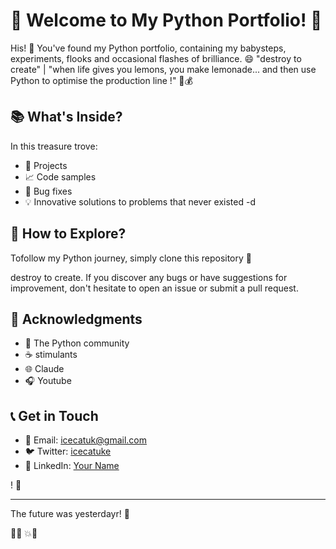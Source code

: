 # 🐍 Welcome to My Python Portfolio! 🚀

His! 👋 You've found my Python portfolio, containing my babysteps, experiments, flooks and occasional flashes of brilliance. 😄  "destroy to create" | "when life gives you lemons, you make lemonade... and then use Python to optimise the production line !" 🍋💰

## 📚 What's Inside?

In this treasure trove:

- 🌟 Projects 
- 📈 Code samples 
- 🐛 Bug fixes 
- 💡 Innovative solutions to problems that never existed
-d

## 🚀 How to Explore?

Tofollow my Python journey, simply clone this repository  📜

destroy to create. If you discover any bugs or have suggestions for improvement, don't hesitate to open an issue or submit a pull request. 

## 🙌 Acknowledgments


- 🐍 The Python community 
- ☕ stimulants
- 🌐 Claude
- 🎧 Youtube

## 📞 Get in Touch


- 📧 Email: icecatuk@gmail.com
- 🐦 Twitter: [icecatuke](https://twitter.com/icecatuk)
- 💼 LinkedIn: [Your Name](https://linkedin.com/in/yourname)

! 🚀

---

The future was yesterdayr! 🎉

 🐍✨ 💥🔧

